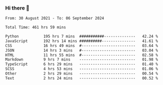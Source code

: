 ### Hi there 👋

<!--
**dominoto/dominoto** is a ✨ _special_ ✨ repository because its `README.md` (this file) appears on your GitHub profile.

Here are some ideas to get you started:

- 🔭 I’m currently working on ...
- 🌱 I’m currently learning ...
- 👯 I’m looking to collaborate on ...
- 🤔 I’m looking for help with ...
- 💬 Ask me about ...
- 📫 How to reach me: ...
- 😄 Pronouns: ...
- ⚡ Fun fact: ...
-->
<!--START_SECTION:waka-->

```txt
From: 30 August 2021 - To: 06 September 2024

Total Time: 461 hrs 59 mins

Python           195 hrs 7 mins  ###########--------------   42.24 %
JavaScript       192 hrs 14 mins ##########---------------   41.61 %
CSS              16 hrs 49 mins  #------------------------   03.64 %
JSON             14 hrs 3 mins   #------------------------   03.04 %
HTML             11 hrs 55 mins  #------------------------   02.58 %
Markdown         9 hrs 7 mins    -------------------------   01.98 %
TypeScript       6 hrs 29 mins   -------------------------   01.40 %
SCSS             4 hrs 53 mins   -------------------------   01.06 %
Other            2 hrs 29 mins   -------------------------   00.54 %
Text             2 hrs 24 mins   -------------------------   00.52 %
```

<!--END_SECTION:waka-->
